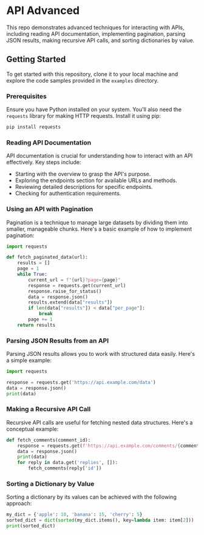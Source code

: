 # API Advanced

This repo demonstrates advanced techniques for interacting with APIs, including reading API documentation, implementing pagination, parsing JSON results, making recursive API calls, and sorting dictionaries by value.

## Getting Started

To get started with this repository, clone it to your local machine and explore the code samples provided in the `examples` directory.

### Prerequisites

Ensure you have Python installed on your system. You'll also need the `requests` library for making HTTP requests. Install it using pip:

```bash
pip install requests
```

### Reading API Documentation

API documentation is crucial for understanding how to interact with an API effectively. Key steps include:

- Starting with the overview to grasp the API's purpose.
- Exploring the endpoints section for available URLs and methods.
- Reviewing detailed descriptions for specific endpoints.
- Checking for authentication requirements.

### Using an API with Pagination

Pagination is a technique to manage large datasets by dividing them into smaller, manageable chunks. Here's a basic example of how to implement pagination:

```python
import requests

def fetch_paginated_data(url):
    results = []
    page = 1
    while True:
        current_url = f"{url}?page={page}"
        response = requests.get(current_url)
        response.raise_for_status()
        data = response.json()
        results.extend(data["results"])
        if len(data["results"]) < data["per_page"]:
            break
        page += 1
    return results
```

### Parsing JSON Results from an API

Parsing JSON results allows you to work with structured data easily. Here's a simple example:

```python
import requests

response = requests.get('https://api.example.com/data')
data = response.json()
print(data)
```

### Making a Recursive API Call

Recursive API calls are useful for fetching nested data structures. Here's a conceptual example:

```python
def fetch_comments(comment_id):
    response = requests.get(f'https://api.example.com/comments/{comment_id}')
    data = response.json()
    print(data)
    for reply in data.get('replies', []):
        fetch_comments(reply['id'])
```

### Sorting a Dictionary by Value

Sorting a dictionary by its values can be achieved with the following approach:

```python
my_dict = {'apple': 10, 'banana': 15, 'cherry': 5}
sorted_dict = dict(sorted(my_dict.items(), key=lambda item: item[2]))
print(sorted_dict)
```
